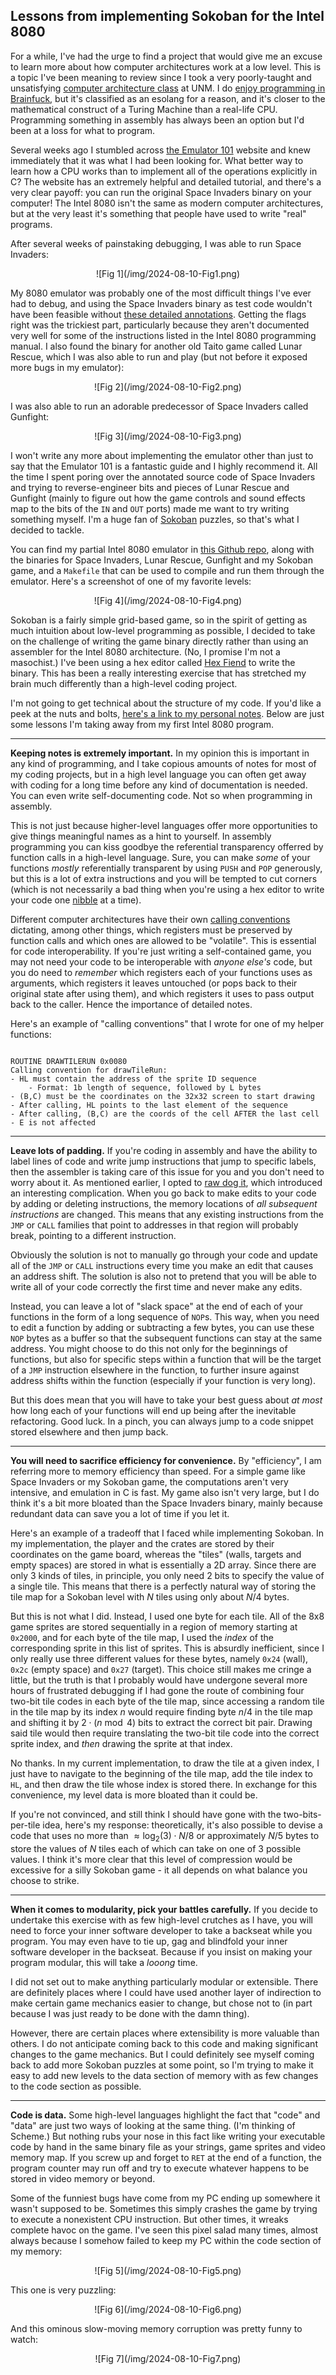 ## Lessons from implementing Sokoban for the Intel 8080

For a while, I've had the urge to find a project that would give me an excuse to learn more about how computer architectures work at a low level. This is a topic I've been meaning to review since I took a very poorly-taught and unsatisfying [computer architecture class](https://catalog.unm.edu/catalogs/2021-2022/courses/CS/341L.html) at UNM. I do [enjoy programming in Brainfuck](https://franklin.dyer.me/post/209), but it's classified as an esolang for a reason, and it's closer to the mathematical construct of a Turing Machine than a real-life CPU. Programming something in assembly has always been an option but I'd been at a loss for what to program.

Several weeks ago I stumbled across [the Emulator 101](https://franklin.dyer.me/post/209) website and knew immediately that it was what I had been looking for. What better way to learn how a CPU works than to implement all of the operations explicitly in C? The website has an extremely helpful and detailed tutorial, and there's a very clear payoff: you can run the original Space Invaders binary on your computer! The Intel 8080 isn't the same as modern computer architectures, but at the very least it's something that people have used to write "real" programs.

After several weeks of painstaking debugging, I was able to run Space Invaders:

<center>![Fig 1](/img/2024-08-10-Fig1.png)</center> 

My 8080 emulator was probably one of the most difficult things I've ever had to debug, and using the Space Invaders binary as test code wouldn't have been feasible without [these detailed annotations](http://computerarcheology.com/Arcade/SpaceInvaders/Code.html). Getting the flags right was the trickiest part, particularly because they aren't documented very well for some of the instructions listed in the Intel 8080 programming manual. I also found the binary for another old Taito game called Lunar Rescue, which I was also able to run and play (but not before it exposed more bugs in my emulator):

<center>![Fig 2](/img/2024-08-10-Fig2.png)</center> 

I was also able to run an adorable predecessor of Space Invaders called Gunfight:

<center>![Fig 3](/img/2024-08-10-Fig3.png)</center>

I won't write any more about implementing the emulator other than just to say that the Emulator 101 is a fantastic guide and I highly recommend it. All the time I spent poring over the annotated source code of Space Invaders and trying to reverse-engineer bits and pieces of Lunar Rescue and Gunfight (mainly to figure out how the game controls and sound effects map to the bits of the `IN` and `OUT` ports) made me want to try writing something myself. I'm a huge fan of [Sokoban](https://en.wikipedia.org/wiki/Sokoban) puzzles, so that's what I decided to tackle.

You can find my partial Intel 8080 emulator in [this Github repo](https://en.wikipedia.org/wiki/Sokoban), along with the binaries for Space Invaders, Lunar Rescue, Gunfight and my Sokoban game, and a `Makefile` that can be used to compile and run them through the emulator. Here's a screenshot of one of my favorite levels:

<center>![Fig 4](/img/2024-08-10-Fig4.png)</center>

Sokoban is a fairly simple grid-based game, so in the spirit of getting as much intuition about low-level programming as possible, I decided to take on the challenge of writing the game binary directly rather than using an assembler for the Intel 8080 architecture. (No, I promise I'm not a masochist.) I've been using a hex editor called [Hex Fiend](https://github.com/HexFiend/HexFiend) to write the binary. This has been a really interesting exercise that has stretched my brain much differently than a high-level coding project.


I'm not going to get technical about the structure of my code. If you'd like a peek at the nuts and bolts, [here's a link to my personal notes](/file/sokoban-intel8080-code.txt). Below are just some lessons I'm taking away from my first Intel 8080 program.

<hr>

**Keeping notes is extremely important.** In my opinion this is important in any kind of programming, and I take copious amounts of notes for most of my coding projects, but in a high level language you can often get away with coding for a long time before any kind of documentation is needed. You can even write self-documenting code. Not so when programming in assembly.

This is not just because higher-level languages offer more opportunities to give things meaningful names as a hint to yourself. In assembly programming you can kiss goodbye the referential transparency offerred by function calls in a high-level language. Sure, you can make *some* of your functions *mostly* referentially transparent by using `PUSH` and `POP` generously, but this is a lot of extra instructions and you will be tempted to cut corners (which is not necessarily a bad thing when you're using a hex editor to write your code one [nibble](https://en.wikipedia.org/wiki/Nibble) at a time).

Different computer architectures have their own [calling conventions](https://en.wikipedia.org/wiki/X86_calling_conventions) dictating, among other things, which registers must be preserved by function calls and which ones are allowed to be "volatile". This is essential for code interoperability. If you're just writing a self-contained game, you may not need your code to be interoperable with *anyone else's* code, but you do need to *remember* which registers each of your functions uses as arguments, which registers it leaves untouched (or pops back to their original state after using them), and which registers it uses to pass output back to the caller. Hence the importance of detailed notes.

Here's an example of "calling conventions" that I wrote for one of my helper functions:

<div class="code"><pre><code>
ROUTINE DRAWTILERUN 0x0080
Calling convention for drawTileRun:
- HL must contain the address of the sprite ID sequence
	- Format: 1b length of sequence, followed by L bytes
- (B,C) must be the coordinates on the 32x32 screen to start drawing
- After calling, HL points to the last element of the sequence
- After calling, (B,C) are the coords of the cell AFTER the last cell
- E is not affected
</code></pre></div>

<hr>

**Leave lots of padding.** If you're coding in assembly and have the ability to label lines of code and write jump instructions that jump to specific labels, then the assembler is taking care of this issue for you and you don't need to worry about it. As mentioned earlier, I opted to [raw dog it](https://www.nytimes.com/2024/07/17/style/rawdog-flights-term.html), which introduced an interesting complication. When you go back to make edits to your code by adding or deleting instructions, the memory locations of *all subsequent instructions* are changed. This means that any existing instructions from the `JMP` or `CALL` families that point to addresses in that region will probably break, pointing to a different instruction.

Obviously the solution is not to manually go through your code and update all of the `JMP` or `CALL` instructions every time you make an edit that causes an address shift. The solution is also not to pretend that you will be able to write all of your code correctly the first time and never make any edits.

Instead, you can leave a lot of "slack space" at the end of each of your functions in the form of a long sequence of `NOP`s. This way, when you need to edit a function by adding or subtracting a few bytes, you can use these `NOP` bytes as a buffer so that the subsequent functions can stay at the same address. You might choose to do this not only for the beginnings of functions, but also for specific steps within a function that will be the target of a `JMP` instruction elsewhere in the function, to further insure against address shifts within the function (especially if your function is very long). 

But this does mean that you will have to take your best guess about *at most* how long each of your functions will end up being after the inevitable refactoring. Good luck. In a pinch, you can always jump to a code snippet stored elsewhere and then jump back.

<hr>

**You will need to sacrifice efficiency for convenience.** By "efficiency", I am referring more to memory efficiency than speed. For a simple game like Space Invaders or my Sokoban game, the computations aren't very intensive, and emulation in C is fast. My game also isn't very large, but I do think it's a bit more bloated than the Space Invaders binary, mainly because redundant data can save you a lot of time if you let it.

Here's an example of a tradeoff that I faced while implementing Sokoban. In my implementation, the player and the crates are stored by their coordinates on the game board, whereas the "tiles" (walls, targets and empty spaces) are stored in what is essentially a 2D array. Since there are only 3 kinds of tiles, in principle, you only need 2 bits to specify the value of a single tile. This means that there is a perfectly natural way of storing the tile map for a Sokoban level with $N$ tiles using only about $N/4$ bytes.

But this is not what I did. Instead, I used one byte for each tile. All of the 8x8 game sprites are stored sequentially in a region of memory starting at `0x2000`, and for each byte of the tile map, I used the *index* of the corresponding sprite in this list of sprites. This is absurdly inefficient, since I only really use three different values for these bytes, namely `0x24` (wall), `0x2c` (empty space) and `0x27` (target). This choice still makes me cringe a little, but the truth is that I probably would have undergone several more hours of frustrated debugging if I had gone the route of combining four two-bit tile codes in each byte of the tile map, since accessing a random tile in the tile map by its index $n$ would require finding byte $n/4$ in the tile map and shifting it by $2\cdot (n\bmod 4)$ bits to extract the correct bit pair. Drawing said tile would then require translating the two-bit tile code into the correct sprite index, and *then* drawing the sprite at that index.

No thanks. In my current implementation, to draw the tile at a given index, I just have to navigate to the beginning of the tile map, add the tile index to `HL`, and then draw the tile whose index is stored there. In exchange for this convenience, my level data is more bloated than it could be.

If you're not convinced, and still think I should have gone with the two-bits-per-tile idea, here's my response: theoretically, it's also possible to devise a code that uses no more than $\approx \log_2(3)\cdot N/8$ or approximately $N/5$ bytes to store the values of $N$ tiles each of which can take on one of $3$ possible values. I think it's more clear that this level of compression would be excessive for a silly Sokoban game - it all depends on what balance you choose to strike.

<hr>

**When it comes to modularity, pick your battles carefully.** If you decide to undertake this exercise with as few high-level crutches as I have, you will need to force your inner software developer to take a backseat while you program. You may even have to tie up, gag and blindfold your inner software developer in the backseat. Because if you insist on making your program modular, this will take a *looong* time.

I did not set out to make anything particularly modular or extensible. There are definitely places where I could have used another layer of indirection to make certain game mechanics easier to change, but chose not to (in part because I was just ready to be done with the damn thing).

However, there are certain places where extensibility is more valuable than others. I do not anticipate coming back to this code and making significant changes to the game mechanics. But I could definitely see myself coming back to add more Sokoban puzzles at some point, so I'm trying to make it easy to add new levels to the data section of memory with as few changes to the code section as possible.

<hr>

**Code is data.** Some high-level languages highlight the fact that "code" and "data" are just two ways of looking at the same thing. (I'm thinking of Scheme.) But nothing rubs your nose in this fact like writing your executable code by hand in the same binary file as your strings, game sprites and video memory map. If you screw up and forget to `RET` at the end of a function, the program counter may run off and try to execute whatever happens to be stored in video memory or beyond.

Some of the funniest bugs have come from my PC ending up somewhere it wasn't supposed to be. Sometimes this simply crashes the game by trying to execute a nonexistent CPU instruction. But other times, it wreaks complete havoc on the game. I've seen this pixel salad many times, almost always because I somehow failed to keep my PC within the code section of my memory:

<center>![Fig 5](/img/2024-08-10-Fig5.png)</center> 

This one is very puzzling:

<center>![Fig 6](/img/2024-08-10-Fig6.png)</center> 

And this ominous slow-moving memory corruption was pretty funny to watch:

<center>![Fig 7](/img/2024-08-10-Fig7.png)</center> 
